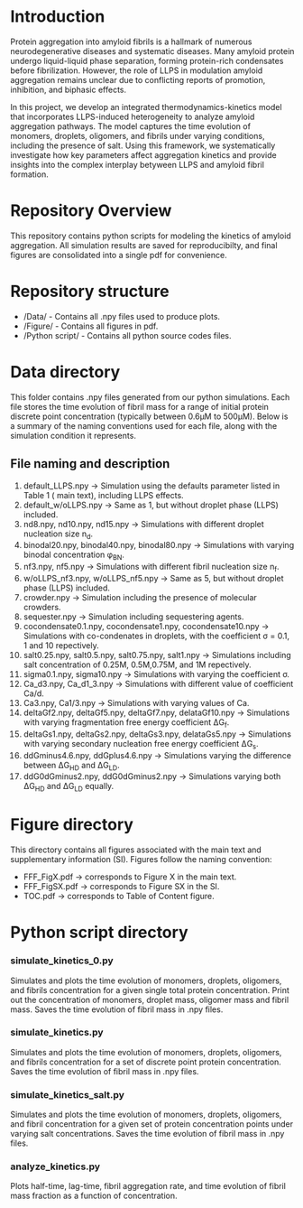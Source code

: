 # Introduction
Protein aggregation into amyloid fibrils is a hallmark of numerous neurodegenerative diseases and systematic diseases. Many amyloid protein undergo liquid-liquid phase separation, forming protein-rich condensates before fibrilization. However, the role of LLPS in modulation amyloid aggregation remains unclear due to conflicting reports of promotion, inhibition, and biphasic effects.

In this project, we develop an integrated thermodynamics-kinetics model that incorporates LLPS-induced heterogeneity to analyze amyloid aggregation pathways. The model captures the time evolution of monomers, droplets, oligomers, and fibrils under varying conditions, including the presence of salt. Using this framework, we systematically investigate how key parameters affect aggregation kinetics and provide insights into the complex interplay betyween LLPS and amyloid fibril formation.

# Repository Overview  
This repository contains python scripts for modeling the kinetics of amyloid aggregation. All simulation results are saved for reproducibilty, and final figures are consolidated into a single pdf for convenience.

# Repository structure  
* /Data/ - Contains all .npy files used to produce plots.
* /Figure/ - Contains all figures in pdf.
* /Python script/ - Contains all python source codes files.
# Data directory  
This folder contains .npy files generated from our python simulations. Each file stores the time evolution of fibril mass for a range of initial protein discrete point concentration (typically between 0.6µM to 500µM). Below is a summary of the naming conventions used for each file, along with the simulation condition it represents.
## File naming and description  
1. default_LLPS.npy →  Simulation using the defaults parameter listed in Table 1 ( main text), including LLPS effects.
2. default_w/oLLPS.npy → Same as 1, but without droplet phase (LLPS) included.
3. nd8.npy, nd10.npy, nd15.npy → Simulations with different droplet nucleation size n<sub>d</sub>.
4. binodal20.npy, binodal40.npy, binodal80.npy → Simulations with varying binodal concentration φ<sub>BN</sub>.
5. nf3.npy, nf5.npy → Simulations with different fibril nucleation size n<sub>f</sub>.
6. w/oLLPS_nf3.npy, w/oLLPS_nf5.npy → Same as 5, but without droplet phase (LLPS) included.
7. crowder.npy →  Simulation including the presence of molecular crowders.
8. sequester.npy → Simulation including sequestering agents.
9. cocondensate0.1.npy, cocondensate1.npy, cocondensate10.npy → Simulations with co-condenates in droplets, with the coefficient σ = 0.1, 1 and 10 repectively.
10. salt0.25.npy, salt0.5.npy, salt0.75.npy, salt1.npy → Simulations including salt concentration of 0.25M, 0.5M,0.75M, and 1M repectively.
11. sigma0.1.npy, sigma10.npy →  Simulations with varying the coefficient σ.
12. Ca_d3.npy, Ca_d1_3.npy → Simulations with different value of coefficient Ca/d.
13. Ca3.npy, Ca1/3.npy → Simulations with varying values of Ca.
14. deltaGf2.npy, deltaGf5.npy, deltaGf7.npy, delataGf10.npy →  Simulations with varying fragmentation free energy coefficient ΔG<sub>f</sub>.
15. deltaGs1.npy, deltaGs2.npy, deltaGs3.npy, delataGs5.npy → Simulations with varying secondary nucleation free energy coefficient ΔG<sub>s</sub>.
16. ddGminus4.6.npy, ddGplus4.6.npy → Simulations varying the difference between ΔG<sub>HD</sub> and ΔG<sub>LD</sub>.
17. ddG0dGminus2.npy, ddG0dGminus2.npy → Simulations varying both  ΔG<sub>HD</sub> and ΔG<sub>LD</sub> equally.
    
# Figure directory
This directory contains all figures associated with the main text and supplementary information (SI). Figures follow the naming convention:  
* FFF_FigX.pdf → corresponds to Figure X in the main text.
* FFF_FigSX.pdf → corresponds to Figure SX in  the SI.
* TOC.pdf → corresponds to Table of Content figure.
# Python script directory  
### simulate_kinetics_0.py  
Simulates and plots the time evolution of monomers, droplets, oligomers, and fibrils concentration for a given single total protein concentration. Print out the concentration of monomers, droplet mass, oligomer mass and fibril mass. Saves the time evolution of fibril mass in .npy files.
### simulate_kinetics.py  
Simulates and plots the time evolution of monomers, droplets, oligomers, and fibrils concentration for a set of discrete point protein concentration. Saves the time evolution of fibril mass in .npy files.
### simulate_kinetics_salt.py  
Simulates and plots the time evolution of monomers, droplets, oligomers, and fibril concentration for a given set of protein concentration points under varying salt concentrations. Saves the time evolution of fibril mass in .npy files.
### analyze_kinetics.py  
Plots half-time, lag-time, fibril aggregation rate, and time evolution of fibril mass fraction as a function of concentration.

